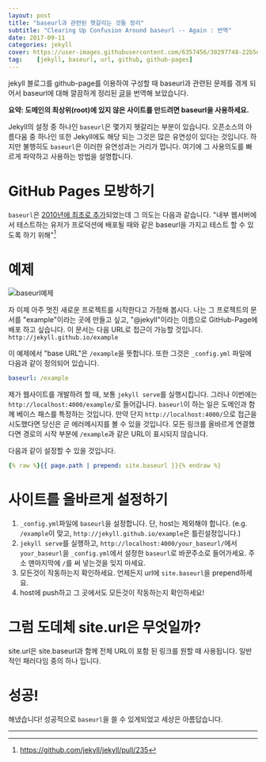 ```yaml
---
layout: post
title: "baseurl과 관련된 헷갈리는 것들 정리"
subtitle: "Clearing Up Confusion Around baseurl -- Again : 번역"
date: 2017-09-11
categories: jekyll
cover: https://user-images.githubusercontent.com/6357456/30297748-22b5eb18-9749-11e7-9a62-db0778d709d6.png
tag:    [jekyll, baseurl, url, github, github-pages]
---
```


jekyll 블로그를 github-page를 이용하여 구성할 때 baseurl과 관련된 문제를 겪게 되어서
baseurl에 대해 깔끔하게 정리된 
[글](https://byparker.com/blog/2014/clearing-up-confusion-around-baseurl/)을 번역해 보았습니다.

**요약: 도메인의 최상위(root)에 있지 않은 사이트를 만드려면 baseurl을 사용하세요.**

Jekyll의 설정 중 하나인 `baseurl`은 몇가지 헷갈리는 부분이 있습니다. 오픈소스의 아름다움 중 하나인
또한 Jekyll에도 해당 되는 그것은 많은 유연성이 있다는 것입니다. 
하지만 불행히도 `baseurl`은 이러한 유연성과는 거리가 멉니다. 
여기에 그 사용의도를 빠르게 파악하고 사용하는 방법을 설명합니다.

# GitHub Pages 모방하기
`baseurl`은 [2010년에 최초로 추가](https://github.com/jekyll/jekyll/commit/4a8fc1fa6e3fa5dc05c81ac5ac4ffed0b0818ac4)되었는데
그 의도는 다음과 같습니다. 
"내부 웹서버에서 테스트하는 유저가 프로덕션에 배포될 때와 같은 baseurl을 가지고 테스트 할 수 있도록 하기 위해"[^1]

# 예제
![baseurl예제](https://user-images.githubusercontent.com/6357456/30297748-22b5eb18-9749-11e7-9a62-db0778d709d6.png)

자 이제 아주 멋진 새로운 프로젝트를 시작한다고 가정해 봅시다. 나는 그 프로젝트의 
문서를 "example"이라는 곳에 만들고 싶고, "@jekyll"이라는 이름으로 
GitHub-Page에 배포 하고 싶습니다. 이 문서는 다음 URL로 접근이 가능할 것입니다.
`http://jekyll.github.io/example`  
  
이 예제에서 "base URL"은 `/example`을 뜻합니다. 또한 그것은 `_config.yml`
파일에 다음과 같이 정의되어 있습니다.
```yml
baseurl: /example
```

제가 웹사이트를 개발하려 할 때, 보통 `jekyll serve`를 실행시킵니다. 그러나 이번에는 
`http://localhost:4000/example/`로 들어갑니다.
`baseurl`이 하는 일은 도메인과 함께 베이스 패스를 특정하는 것입니다. 
만약 단지 `http://localhost:4000/`으로 접근을 시도했다면 
당신은 곧 에러메시지를 볼 수 있을 것입니다.
모든 링크를 올바르게 연결했다면 경로의 시작 부분에 `/example`과 같은 URL이 표시되지 않습니다.
  
다음과 같이 설정할 수 있을 것입니다.
```yml
{% raw %}{{ page.path | prepend: site.baseurl }}{% endraw %}
```

# 사이트를 올바르게 설정하기
1. `_config.yml`파일에 `baseurl`을 설정합니다. 
단, host는 제외해야 합니다. (e.g. `/example`이 맞고, `http://jekyll.github.io/example`은 틀린설정입니다.)
2. `jekyll serve`를 실행하고, `http://localhost:4000/your_baseurl/`에서 `your_baseurl`을 
`_config.yml`에서 설정한 `baseurl`로 바꾼주소로 들어가세요. 주소 맨마지막에 `/`를 써 넣는것을 잊지 마세요.
3. 모든것이 작동하는지 확인하세요. 언제든지 url에 `site.baseurl`을 prepend하세요.
4. host에 push하고 그 곳에서도 모든것이 작동하는지 확인하세요!

# 그럼 도데체 site.url은 무엇일까?
site.url은 site.baseurl과 함께 전체 URL이 포함 된 링크를 원할 때 사용됩니다. 
일반적인 패러다임 중의 하나 입니다.

# 성공!
해냈습니다! 성공적으로 `baseurl`을 쓸 수 있게되었고 세상은 아름답습니다.

---

[^1]: <https://github.com/jekyll/jekyll/pull/235>